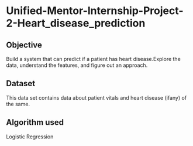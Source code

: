 # Unified-Mentor-Internship-Project-2-Heart_disease_prediction

 ## Objective
 Build a system that can predict if a patient has heart disease.Explore the data, understand the
  features, and figure out an approach.
  
 ## Dataset
 This data set contains data about patient vitals and heart disease (ifany) of the same.

## Algorithm used
Logistic Regression
